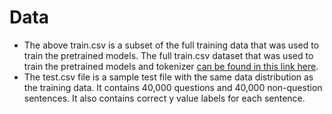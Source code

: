 # Data
* The above train.csv is a subset of the full training data that was used to train the pretrained models. The full train.csv dataset that was used to train the pretrained models and tokenizer [can be found in this link here](https://storage.googleapis.com/question_nonquestion_classifier/cloud%20files/train_2m.csv).
* The test.csv file is a sample test file with the same data distribution as the training data. It contains 40,000 questions and 40,000 non-question sentences. It also contains correct y value labels for each sentence.
